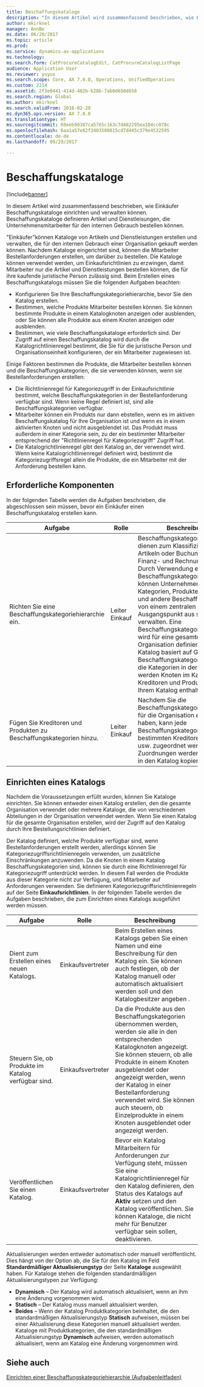 ```yaml
---
title: Beschaffungskataloge
description: "In diesem Artikel wird zusammenfassend beschrieben, wie Einkäufer Beschaffungskataloge einrichten und verwalten können. Beschaffungskataloge definieren Artikel und Dienstleisungen, die Unternehmensmitarbeiter für den internen Gebrauch bestellen können."
author: mkirknel
manager: AnnBe
ms.date: 06/20/2017
ms.topic: article
ms.prod: 
ms.service: dynamics-ax-applications
ms.technology: 
ms.search.form: CatProcureCatalogEdit, CatProcureCatalogListPage
audience: Application User
ms.reviewer: yuyus
ms.search.scope: Core, AX 7.0.0, Operations, UnifiedOperations
ms.custom: 2214
ms.assetid: 2f3e0441-414d-402b-b28b-7ab0d650d658
ms.search.region: Global
ms.author: mkirknel
ms.search.validFrom: 2016-02-28
ms.dyn365.ops.version: AX 7.0.0
ms.translationtype: HT
ms.sourcegitcommit: 69eeb90387ca5765c163c7d482295ea104cc078c
ms.openlocfilehash: 6aa1a57e82f2403508815cd7d445c379e4532595
ms.contentlocale: de-de
ms.lasthandoff: 09/29/2017

---
```


# <a name="procurement-catalogs"></a>Beschaffungskataloge

[!include[banner](../includes/banner.md)]


In diesem Artikel wird zusammenfassend beschrieben, wie Einkäufer Beschaffungskataloge einrichten und verwalten können. Beschaffungskataloge definieren Artikel und Dienstleisungen, die Unternehmensmitarbeiter für den internen Gebrauch bestellen können.

"Einkäufer"können Kataloge von Artikeln und Dienstleistungen erstellen und verwalten, die für den internen Gebrauch einer Organisation gekauft werden können. Nachdem Kataloge eingerichtet sind, können die Mitarbeiter Bestellanforderungen erstellen, um darüber zu bestellen. Die Kataloge können verwendet werden, um Einkaufsrichtlinien zu erzwingen, damit Mitarbeiter nur die Artikel und Dienstleistungen bestellen können, die für ihre kaufende juristische Person zulässig sind. Beim Erstellen eines Beschaffungskatalogs müssen Sie die folgenden Aufgaben beachten:

-   Konfigurieren Sie Ihre Beschaffungskategoriehierarchie, bevor Sie den Katalog erstellen.
-   Bestimmen, welche Produkte Mitarbeiter bestellen können. Sie können bestimmte Produkte in einem Katalogknoten anzeigen oder ausblenden, oder Sie können alle Produkte aus einem Knoten anzeigen oder ausblenden.
-   Bestimmen, wie viele Beschaffungskataloge erforderlich sind. Der Zugriff auf einen Beschaffungskatalog wird durch die Katalogrichtlinienregel bestimmt, die Sie für die juristische Person und Organisationseinheit konfigurieren, der ein Mitarbeiter zugewiesen ist.

Einige Faktoren bestimmen die Produkte, die Mitarbeiter bestellen können und die Beschaffungskategorien, die sie verwenden können, wenn sie Bestellanforderungen erstellen:

-   Die Richtlinienregel für Kategoriezugriff in der Einkaufsrichtlinie bestimmt, welche Beschaffungskategorien in der Bestellanforderung verfügbar sind. Wenn keine Regel definiert ist, sind alle Beschaffungskategorien verfügbar.
-   Mitarbeiter können ein Produkts nur dann ebstellen, wenn es im aktiven Beschaffungskatalog für Ihre Organisation ist und wenn es in einem aktivierten Knoten und nicht ausgeblendet ist. Das Produkt muss außerdem in einer Kategorie sein, zu der ein bestimmter Mitarbeiter entsprechend der "Richtlinienregel für Kategoriezugriff" Zugriff hat.
-   Die Katalogrichtlinienregel gibt den Katalog an, der verwendet wird. Wenn keine Katalogrichtlinienregel definiert wird, bestimmt die Kategoriezugriffsregel allein die Produkte, die ein Mitarbeiter mit der Anforderung bestellen kann.

## <a name="prerequisites"></a>Erforderliche Komponenten
In der folgenden Tabelle werden die Aufgaben beschrieben, die abgeschlossen sein müssen, bevor ein Einkäufer einen Beschaffungskatalog erstellen kann.

| Aufgabe                                                | Rolle               | Beschreibung                                                                                                                                                                                                                                                                                                                                                                                                                                                                                                             |
|-----------------------------------------------------|--------------------|-------------------------------------------------------------------------------------------------------------------------------------------------------------------------------------------------------------------------------------------------------------------------------------------------------------------------------------------------------------------------------------------------------------------------------------------------------------------------------------------------------------------------|
| Richten Sie eine Beschaffungskategoriehierarchie ein.            | Leiter Einkauf | Beschaffungskategoriehierarchien dienen zum Klassifizieren von Artikeln oder Buchungen für das Finanz- und Rechnungswesen. Durch Verwendung einer Beschaffungskategoriehierarchie können Unternehmen strategisch Kategorien, Produkte, Kreditoren und andere Beschaffungsfaktoren von einem zentralen Ausgangspunkt aus strategisch verwalten. Eine Beschaffungskategoriehierarchie wird für eine gesamte Organisation definiert. Der Katalog basiert auf Grundlage der Beschaffungskategoriehierarchie: die Kategorien in der Hierarchie werden Knoten im Katalog. Die Kreditoren und Produkte sind in Ihrem Katalog enthalten. |
| Fügen Sie Kreditoren und Produkten zu Beschaffungskategorien hinzu. | Leiter Einkauf | Nachdem Sie die Beschaffungskategoriehierarchie für die Organisation erstellt haben, kann jede Beschaffungskategorie bestimmten Kreditoren, Produkten usw. zugeordnet werden. Diese Zuordnungen werden automatisch in den Katalog kopiert.                                                                                                                                                                                                                                                                                           |

## <a name="setting-up-a-catalog"></a>Einrichten eines Katalogs
Nachdem die Voraussetzungen erfüllt wurden, können Sie Kataloge einrichten. Sie können entweder einen Katalog erstellen, den die gesamte Organisation verwendet oder mehrere Kataloge, die von verschiedenen Abteilungen in der Organisation verwendet werden. Wenn Sie einen Katalog für die gesamte Organisation erstellen, wird der Zugriff auf den Katalog durch Ihre Bestellungsrichtlinien definiert.  

Der Katalog definiert, welche Produkte verfügbar sind, wenn Bestellanforderungen erstellt werden, allerdings können Sie Kategoriezugriffsrichtlinienregeln verwenden, um zusätzliche Einschränkungen anzuwenden. Da die Knoten in einem Katalog Beschaffungskategorien sind, können sie durch eine Richtlinienregel für Kategoriezugriff unterdrückt werden. In diesem Fall werden die Produkte aus dieser Kategorie nicht zur Verfügung, und Mitarbeiter auf Anforderungen verwenden. Sie definieren Kategoriezugriffsrichtlinienregeln auf der Seite **Einkaufsrichtlinien**. In der folgenden Tabelle werden die Aufgaben beschrieben, die zum Einrichten eines Katalogs ausgeführt werden müssen.

| Aufgabe                                                   | Rolle             | Beschreibung                                                                                                                                                                                                                                                                                                                  |
|--------------------------------------------------------|------------------|------------------------------------------------------------------------------------------------------------------------------------------------------------------------------------------------------------------------------------------------------------------------------------------------------------------------------|
| Dient zum Erstellen eines neuen Katalogs.                                  | Einkaufsvertreter | Beim Erstellen eines Katalogs geben Sie einen Namen und eine Beschreibung für den Katalog ein. Sie können auch festlegen, ob der Katalog manuell oder automatisch aktualisiert werden soll und den Katalogbesitzer angeben .                                                                                                                                      |
| Steuern Sie, ob Produkte im Katalog verfügbar sind. | Einkaufsvertreter | Da die Produkte aus den Beschaffungskategorien übernommen werden, werden sie alle in den entsprechenden Katalogknoten angezeigt. Sie können steuern, ob alle Produkte in einem Knoten ausgeblendet oder angezeigt werden, wenn der Katalog in einer Bestellanforderung verwendet wird. Sie können auch steuern, ob Einzelprodukte in einem Knoten ausgeblendet oder angezeigt werden. |
| Veröffentlichen Sie einen Katalog.                                   | Einkaufsvertreter | Bevor ein Katalog Mitarbeitern für Anforderungen zur Verfügung steht, müssen Sie eine Katalogrichtlinienregel für den Katalog definieren, den Status des Katalogs auf **Aktiv** setzen und den Katalog veröffentlichen. Sie können Kataloge, die nicht mehr für Benutzer verfügbar sein sollen, deaktivieren.                                              |

Aktualisierungen werden entweder automatisch oder manuell veröffentlicht. Dies hängt von der Option ab, die Sie für den Katalog im Feld **Standardmäßiger Aktualisierungstyp** der Seite **Kataloge** ausgewählt haben. Für Kataloge stehen die folgenden standardmäßigen Aktualisierungstypen zur Verfügung:

-   **Dynamisch** – Der Katalog wird automatisch aktualisiert, wenn an ihm eine Änderung vorgenommen wird.
-   **Statisch** – Der Katalog muss manuell aktualisiert werden.
-   **Beides** – Wenn der Katalog Produktkategorien beinhaltet, die den standardmäßigen Aktualisierungstyp **Statisch** aufweisen, müssen bei einer Aktualisierung diese Kategorien manuell aktualisiert werden. Kataloge mit Produktkategorien, die den standardmäßigen Aktualisierungstyp **Dynamisch** aufweisen, werden automatisch aktualisiert, wenn am Katalog eine Änderung vorgenommen wird.


<a name="see-also"></a>Siehe auch
--------

[Einrichten einer Beschaffungskategoriehierarchie (Aufgabenleitfaden)](tasks/set-up-procurement-category-hierarchy.md)




